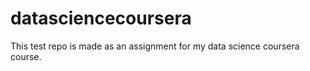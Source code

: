 # datasciencecoursera
This test repo is made as an assignment for my data science coursera course. 

